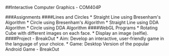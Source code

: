 ##Interactive Computer Graphics - COM404P

###Assignments
####Lines and Circles
    * Straight Line using Bresenham's Algorithm
    * Circle using Bresenham's Algorithm
    * Straight Line using DDA Algorithm
    * Circle using DDA Algorithm
####WebGL Programs
    * Rotating Cube with different images on each face.
    * Display an image (selfie).
####Project - BreakOut 
    * Aim: Develop an interactive, user-friendly game in the language of your choice.
    * Game: Desktop Version of the popular Android Game - BreakOut